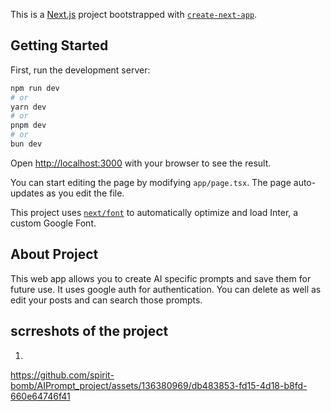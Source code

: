 This is a [Next.js](https://nextjs.org/) project bootstrapped with [`create-next-app`](https://github.com/vercel/next.js/tree/canary/packages/create-next-app).

## Getting Started

First, run the development server:

```bash
npm run dev
# or
yarn dev
# or
pnpm dev
# or
bun dev
```

Open [http://localhost:3000](http://localhost:3000) with your browser to see the result.

You can start editing the page by modifying `app/page.tsx`. The page auto-updates as you edit the file.

This project uses [`next/font`](https://nextjs.org/docs/basic-features/font-optimization) to automatically optimize and load Inter, a custom Google Font.

## About Project

This web app allows you to create AI specific prompts and save them for future use. It uses google auth for authentication. You can delete as well as edit your posts and can search those prompts.

## scrreshots of the project

1)
https://github.com/spirit-bomb/AIPrompt_project/assets/136380969/db483853-fd15-4d18-b8fd-660e64746f41
